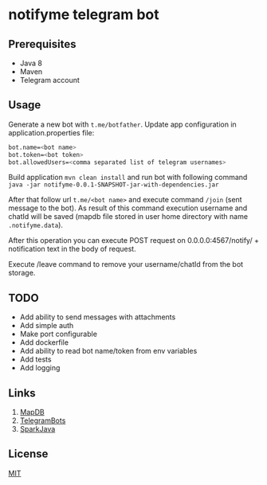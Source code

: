# notifyme telegram bot

## Prerequisites

* Java 8
* Maven
* Telegram account

## Usage

Generate a new bot with `t.me/botfather`.
Update app configuration in application.properties file:

```bash
bot.name=<bot name>
bot.token=<bot token>
bot.allowedUsers=<comma separated list of telegram usernames>
```

Build application `mvn clean install`
and run bot with following command
`java -jar notifyme-0.0.1-SNAPSHOT-jar-with-dependencies.jar`


After that follow url `t.me/<bot name>` and execute command `/join` (sent message to the bot).
As result of this command execution username and chatId will be saved (mapdb file stored in user home
directory with name `.notifyme.data`).

After this operation you can execute POST request on 0.0.0.0:4567/notify/<telegram username> + notification text in the body of request. 

Execute /leave command to remove your username/chatId from the bot storage.

## TODO
* Add ability to send messages with attachments
* Add simple auth
* Make port configurable
* Add dockerfile
* Add ability to read bot name/token from env variables
* Add tests
* Add logging

## Links
1. [MapDB](https://jankotek.gitbooks.io/mapdb/content/)
2. [TelegramBots](https://github.com/rubenlagus/TelegramBots/wiki/Getting-Started)
3. [SparkJava](https://sparkjava.com/)

## License
[MIT](https://choosealicense.com/licenses/mit/)
